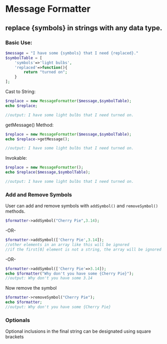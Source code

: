 # Message Formatter
## replace {symbols} in strings with any data type.


### Basic Use:
```php
$message = "I have some {symbols} that I need {replaced}."
$symbolTable = [
    'symbols'=>'light bulbs',
    'replaced'=>function(){
        return "turned on";
    }
];
```
Cast to String:
```php
$replace = new MessageFormatter($message,$symbolTable);
echo $replace;

//output: I have some light bulbs that I need turned on.
```
getMessage() Method:
```php
$replace = new MessageFormatter($message,$symbolTable);
echo $replace->getMessage();

//output: I have some light bulbs that I need turned on.
```
Invokable:
```php
$replace = new MessageFormatter();
echo $replace($message,$symbolTable);

//output: I have some light bulbs that I need turned on.
```

### Add and Remove Symbols
User can add and remove symbols with ```addSymbol()``` and ```removeSymbol()``` methods.
```php
$formatter->addSymbol("Cherry Pie",3.14);
```
-OR-
```php
$formatter->addSymbol(['Cherry Pie',3.14]);
//other elements in an array like this will be ignored
//if the first[0] element is not a string, the array will be ignored
```
-OR-
```php
$formatter->addSymbol(['Cherry Pie'=>3.14]);
echo $formatter("Why don't you have some {Cherry Pie}");
//output: Why don't you have some 3.14
```
Now remove the symbol
```php
$formatter->removeSymbol("Cherry Pie");
echo $formatter;
//output: Why don't you have some {Cherry Pie}
```
### Optionals
Optional inclusions in the final string can be designated using square brackets